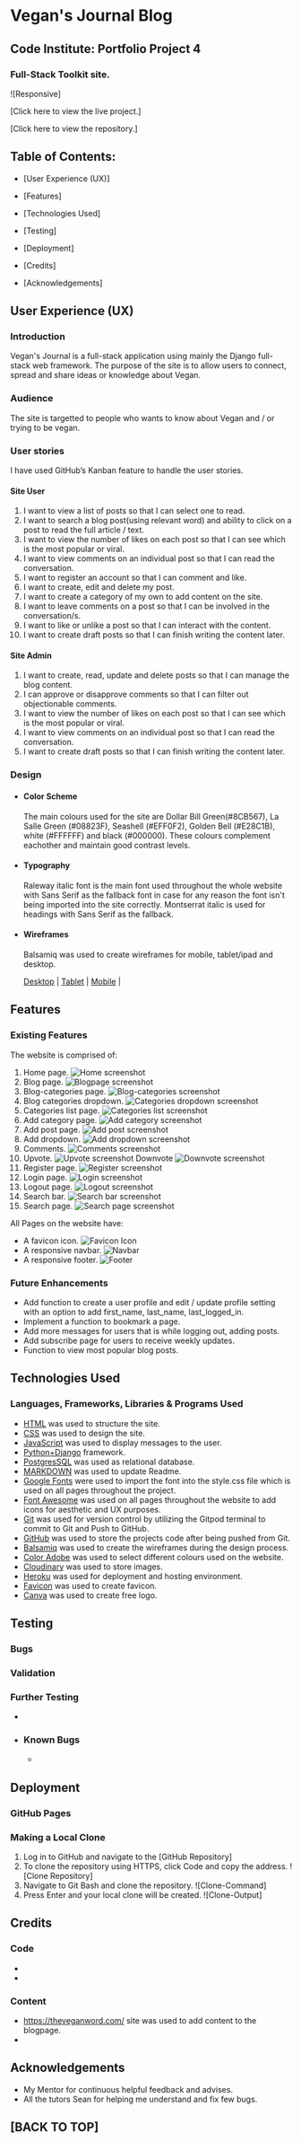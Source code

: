 # Vegan's Journal Blog

## Code Institute: Portfolio Project 4

### Full-Stack Toolkit site.

![Responsive]

[Click here to view the live project.]

[Click here to view the repository.]

## Table of Contents:
- [User Experience (UX)]  

- [Features]

- [Technologies Used]
  
- [Testing]

- [Deployment]

- [Credits]

- [Acknowledgements]
    

## User Experience (UX)

### Introduction

Vegan's Journal is a full-stack application using mainly the Django full-stack web framework. The purpose of the site is to allow users to connect, spread and share ideas or knowledge about Vegan. 

     
### Audience
The site is targetted to people who wants to know about Vegan and / or trying to be vegan.    

### User stories
I have used GitHub’s Kanban feature to handle the user stories. 

  #### Site User
   1. I want to view a list of posts so that I can select one to read.
   2. I want to search a blog post(using relevant word) and ability to click on a post to read the full article / text.
   3. I want to view the number of likes on each post so that I can see which is the most popular or viral.
   4. I want to view comments on an individual post so that I can read the conversation.
   5. I want to register an account so that I can comment and like.
   6. I want to create, edit and delete my post.
   7. I want to create a category of my own to add content on the site. 
   8. I want to leave comments on a post so that I can be involved in the conversation/s.
   9. I want to like or unlike a post so that I can interact with the content.
   10. I want to create draft posts so that I can finish writing the content later.

  #### Site Admin
   1. I want to create, read, update and delete posts so that I can manage the blog content.
   2. I can approve or disapprove comments so that I can filter out objectionable comments.
   3. I want to view the number of likes on each post so that I can see which is the most popular or viral.
   4. I want to view comments on an individual post so that I can read the conversation.
   5. I want to create draft posts so that I can finish writing the content later.

    
### Design

  - #### Color Scheme
    The main colours used for the site are Dollar Bill Green(#8CB567), La Salle Green (#08823F), Seashell (#EFF0F2), Golden Bell (#E28C1B), white (#FFFFFF) and black (#000000). These colours complement eachother and maintain good contrast levels.

  - #### Typography
    Raleway italic font is the main font used throughout the whole website with Sans Serif as the fallback font in case for any reason the font isn't being imported into the site correctly. Montserrat italic is used for headings with Sans Serif as the fallback.  

  - #### Wireframes
    Balsamiq was used to create wireframes for mobile, tablet/ipad and desktop.
    
    [Desktop](documentation/wireframes/desktop.pdf) |
    [Tablet](documentation/wireframes/ipad.pdf) |
    [Mobile](documentation/wireframes/mobile.pdf) |
   
    
## Features

 ### Existing Features

  The website is comprised of:

  1. Home page.
  ![Home screenshot](documentation/readme/home.jpg)
  2. Blog page.
  ![Blogpage screenshot](documentation/readme/blog_page.jpg)
  3. Blog-categories page.
  ![Blog-categories screenshot](documentation/readme/blog_categories.jpg)
  4. Blog categories dropdown.
  ![Categories dropdown screenshot](documentation/readme/category_dropdown.jpg)
  5. Categories list page.
  ![Categories list screenshot](documentation/readme/category.jpg)
  6. Add category page.
  ![Add category screenshot](documentation/readme/add_category.jpg)
  7. Add post page.
  ![Add post screenshot](documentation/readme/add_post.jpg)
  8. Add dropdown.
  ![Add dropdown screenshot](documentation/readme/add_dropdown.jpg)
  9. Comments.
  ![Comments screenshot](documentation/readme/comments.jpg)
  10. Upvote.
  ![Upvote screenshot](documentation/readme/upvote.jpg)
      Downvote
  ![Downvote screenshot](documentation/readme/downvote.jpg)
  11. Register page.
  ![Register screenshot](documentation/readme/register.jpg)
  12. Login page.
  ![Login screenshot](documentation/readme/login.jpg)
  13. Logout page.
  ![Logout screenshot](documentation/readme/logout.jpg)
  14. Search bar.
  ![Search bar screenshot](documentation/readme/search_bar.jpg)
  15. Search page.
  ![Search page screenshot](documentation/readme/search_page.jpg)
     
All Pages on the website have:

* A favicon icon.
    ![Favicon Icon](static/favicon/favicon-32x32.png)
* A responsive navbar.
    ![Navbar](documentation/readme/navbar.jpg)
* A responsive footer.
    ![Footer](documentation/readme/footer.jpg)


### Future Enhancements 
  - Add function to create a user profile and edit / update profile setting with an option to add first_name, last_name, last_logged_in.
  - Implement a function to bookmark a page.
  - Add more messages for users that is while logging out, adding posts.
  - Add subscribe page for users to receive weekly updates.
  - Function to view most popular blog posts.

## Technologies Used

### Languages, Frameworks, Libraries & Programs Used

  - [HTML](https://en.wikipedia.org/wiki/HTML) was used to structure the site.
  - [CSS](https://en.wikipedia.org/wiki/CSS) was used to design the site. 
  - [JavaScript](https://en.wikipedia.org/wiki/JavaScript) was used to display messages to the user.
  - [Python+Django](https://en.wikipedia.org/wiki/Django_(web_framework)) framework.
  - [PostgresSQL](https://en.wikipedia.org/wiki/PostgreSQL) was used as relational database. 
  - [MARKDOWN](https://en.wikipedia.org/wiki/Markdown) was used to update Readme.
  - [Google Fonts](https://fonts.google.com/) were used to import the font into the style.css file which is used on all pages throughout the project.
  - [Font Awesome](https://fontawesome.com/) was used on all pages throughout the website to add icons for aesthetic and UX purposes.
  - [Git](https://git-scm.com/) was used for version control by utilizing the Gitpod terminal to commit to Git and Push to GitHub.
  - [GitHub](https://github.com/) was used to store the projects code after being pushed from Git.   
  - [Balsamiq](https://balsamiq.com/) was used to create the wireframes during the design process. 
  - [Color Adobe](https://color.adobe.com/) was used to select different colours used on the website. 
  - [Cloudinary](https://cloudinary.com/home-3722) was used to store images. 
  - [Heroku](https://heroku.com/) was used for deployment and hosting environment. 
  - [Favicon](https://favicon.io/) was used to create favicon.
  - [Canva](https://www.canva.com/) was used to create free logo.
    
    
## Testing

### Bugs
   

### Validation
 


### Further Testing

 - 

  - ### Known Bugs

    - 

## Deployment

### GitHub Pages
 

### Making a Local Clone

  1. Log in to GitHub and navigate to the [GitHub Repository]
  2. To clone the repository using HTTPS, click Code and copy the address. 
  ![Clone Repository]
  3. Navigate to Git Bash and clone the repository. 
  ![Clone-Command]
  4. Press Enter and your local clone will be created. 
  ![Clone-Output]

## Credits

### Code
- 
- 

### Content
- https://theveganword.com/ site was used to add content to the blogpage.
-  
    

## Acknowledgements

  -   My Mentor for continuous helpful feedback and advises.
  -   All the tutors Sean for helping me understand and fix few bugs.


## [BACK TO TOP]